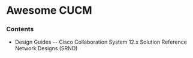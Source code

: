 # Awesome CUCM

### Contents
- Design Guides
-- Cisco Collaboration System 12.x Solution Reference Network Designs (SRND)
